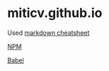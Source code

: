 # miticv.github.io

Used [markdown cheatsheet](https://github.com/adam-p/markdown-here/wiki/Markdown-Cheatsheet)  


[NPM](https://github.com/miticv/miticv.github.io/blob/master/npm.md)         

[Babel](https://github.com/miticv/miticv.github.io/blob/master/babel.md)          


